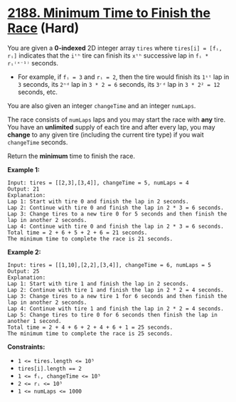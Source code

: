 # [2188. Minimum Time to Finish the Race][link] (Hard)

[link]: https://leetcode.com/problems/minimum-time-to-finish-the-race/

You are given a **0-indexed** 2D integer array `tires` where `tires[i] = [fᵢ, rᵢ]` indicates that the
`iᵗʰ` tire can finish its `xᵗʰ` successive lap in `fᵢ * rᵢ⁽ˣ⁻¹⁾` seconds.

- For example, if `fᵢ = 3` and `rᵢ = 2`, then the tire would finish its `1ˢᵗ` lap in `3` seconds, its
`2ⁿᵈ` lap in `3 * 2 = 6` seconds, its `3ʳᵈ` lap in `3 * 2² = 12` seconds, etc.

You are also given an integer `changeTime` and an integer `numLaps`.

The race consists of `numLaps` laps and you may start the race with **any** tire. You have an
**unlimited** supply of each tire and after every lap, you may **change** to any given tire
(including the current tire type) if you wait `changeTime` seconds.

Return the **minimum** time to finish the race.

**Example 1:**

```
Input: tires = [[2,3],[3,4]], changeTime = 5, numLaps = 4
Output: 21
Explanation:
Lap 1: Start with tire 0 and finish the lap in 2 seconds.
Lap 2: Continue with tire 0 and finish the lap in 2 * 3 = 6 seconds.
Lap 3: Change tires to a new tire 0 for 5 seconds and then finish the lap in another 2 seconds.
Lap 4: Continue with tire 0 and finish the lap in 2 * 3 = 6 seconds.
Total time = 2 + 6 + 5 + 2 + 6 = 21 seconds.
The minimum time to complete the race is 21 seconds.
```

**Example 2:**

```
Input: tires = [[1,10],[2,2],[3,4]], changeTime = 6, numLaps = 5
Output: 25
Explanation:
Lap 1: Start with tire 1 and finish the lap in 2 seconds.
Lap 2: Continue with tire 1 and finish the lap in 2 * 2 = 4 seconds.
Lap 3: Change tires to a new tire 1 for 6 seconds and then finish the lap in another 2 seconds.
Lap 4: Continue with tire 1 and finish the lap in 2 * 2 = 4 seconds.
Lap 5: Change tires to tire 0 for 6 seconds then finish the lap in another 1 second.
Total time = 2 + 4 + 6 + 2 + 4 + 6 + 1 = 25 seconds.
The minimum time to complete the race is 25 seconds.
```

**Constraints:**

- `1 <= tires.length <= 10⁵`
- `tires[i].length == 2`
- `1 <= fᵢ, changeTime <= 10⁵`
- `2 <= rᵢ <= 10⁵`
- `1 <= numLaps <= 1000`
